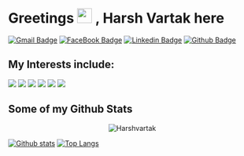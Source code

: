 # Greetings <img src="https://raw.githubusercontent.com/MartinHeinz/MartinHeinz/master/wave.gif" width="30px"> , Harsh Vartak here

[![Gmail Badge](https://img.shields.io/badge/-vartak.harsh2000@gmail.com-c14438?style=plastic&logo=Gmail&logoColor=white&link=mailto:vartak.harsh2000@gmail.com)](mailto:vartak.harsh@gmail.com) 
[![FaceBook Badge](https://img.shields.io/badge/-Harsh_Vartak-0072b1?style=plastic&logo=Facebook&logoColor=white&linkhttps://www.facebook.com/profile.php?id=100010606294316)](https://www.facebook.com/profile.php?id=100010606294316) 
[![Linkedin Badge](https://img.shields.io/badge/-Harsh_Vartak-0072b1?style=plastic&logo=Linkedin&logoColor=white&link=https://www.linkedin.com/in/harsh-vartak-a56835168/)](https://www.linkedin.com/in/harsh-vartak-a56835168/) 
[![Github Badge](https://img.shields.io/badge/-Harsh_Vartak-grey?style=plastic&logo=github&logoColor=white&link=https://github.com/Harshvartak/)](https://www.github.com/Harshvartak/) 

## My Interests include:
<div class="row" >
  <img src="https://img.shields.io/badge/django%20-%23092E20.svg?&style=for-the-badge&logo=django&logoColor=white">
  <img src="https://img.shields.io/badge/html5%20-%23E34F26.svg?&style=for-the-badge&logo=html5&logoColor=white">
  <img src="https://img.shields.io/badge/css3%20-%231572B6.svg?&style=for-the-badge&logo=css3&logoColor=white">
  <img src="https://img.shields.io/badge/mysql-%2300f.svg?&style=for-the-badge&logo=mysql&logoColor=white">
  <img src="https://img.shields.io/badge/bootstrap%20-%23563D7C.svg?&style=for-the-badge&logo=bootstrap&logoColor=white">
  <img src="https://img.shields.io/badge/postgres-%23316192.svg?&style=for-the-badge&logo=postgresql&logoColor=white">
</div>


## Some of my Github Stats
<p align=center> <img src=https://komarev.com/ghpvc/?username=Harshvartak&style=flat-square&color=blue alt=Harshvartak /> </p>

[![Github stats](https://github-readme-stats.vercel.app/api?username=Harshvartak&show_icons=true&include_all_commits=true)](https://github.com/Harshvartak/github-readme-stats)
[![Top Langs](https://github-readme-stats.vercel.app/api/top-langs/?username=Harshvartak&layout=compact)](https://github.com/Harshvartak/github-readme-stats)

